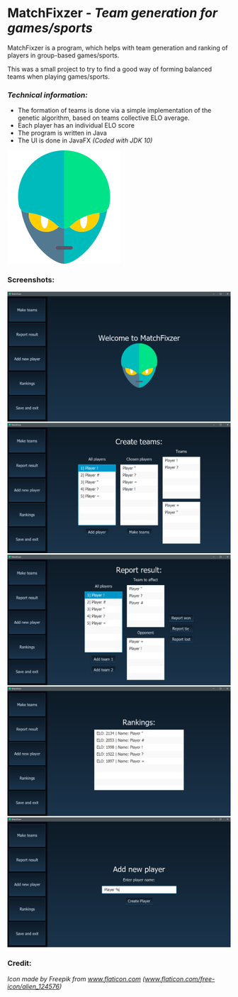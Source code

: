 # MatchFixzer _- Team generation for games/sports_
MatchFixzer is a program, which helps with team generation and ranking of players in group-based games/sports.

This was a small project to try to find a good way of forming balanced teams when playing games/sports.

### *Technical information:*

- The formation of teams is done via a simple implementation of the genetic algorithm, based on teams collective ELO average.
- Each player has an individual ELO score
- The program is written in Java
- The UI is done in JavaFX _(Coded with JDK 10)_

![alt text](https://raw.githubusercontent.com/Gamped/MatchFixzer/master/src/resources/alien.png)


### Screenshots:
![alt text](https://raw.githubusercontent.com/Gamped/MatchFixzer/master/screenshots/mf_start.PNG)
![alt text](https://raw.githubusercontent.com/Gamped/MatchFixzer/master/screenshots/mf_createTeams.PNG)
![alt text](https://raw.githubusercontent.com/Gamped/MatchFixzer/master/screenshots/mf_report.PNG)
![alt text](https://raw.githubusercontent.com/Gamped/MatchFixzer/master/screenshots/mf_rankings.PNG)
![alt text](https://raw.githubusercontent.com/Gamped/MatchFixzer/master/screenshots/mf_addPlayer.PNG)
### Credit:
_Icon made by Freepik from www.flaticon.com_ 
_(www.flaticon.com/free-icon/alien_124576)_
